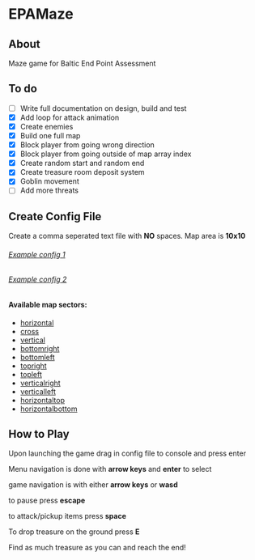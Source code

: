 # EPAMaze
## About
Maze game for Baltic End Point Assessment

## To do

- [ ] Write full documentation on design, build and test
- [x] Add loop for attack animation
- [x] Create enemies
- [x] Build one full map
- [x] Block player from going wrong direction
- [x] Block player from going outside of map array index
- [x] Create random start and random end
- [x] Create treasure room deposit system
- [x] Goblin movement
- [ ] Add more threats 
## Create Config File

Create a comma seperated text file with **NO** spaces.
Map area is **10x10**

###### [Example config 1](Classic.txt)
###### [Example config 2](Crossroads.txt)

#### Available map sectors:
- [horizontal](readme/horizontal.png)
- [cross](readme/cross.png)
- [vertical](readme/vertical.png)
- [bottomright](readme/bottomright.png)
- [bottomleft](readme/bottomleft.png)
- [topright](readme/topright.png)
- [topleft](readme/topleft.png)
- [verticalright](readme/verticalright.png)
- [verticalleft](readme/verticalleft.png)
- [horizontaltop](readme/horizontaltop.png)
- [horizontalbottom](readme/horizontalbottom.png)

## How to Play
Upon launching the game drag in config file to console and press enter

Menu navigation is done with **arrow keys** and **enter** to select

game navigation is with either **arrow keys** or **wasd**

to pause press **escape**

to attack/pickup items press **space**

To drop treasure on the ground press **E**

Find as much treasure as you can and reach the end!